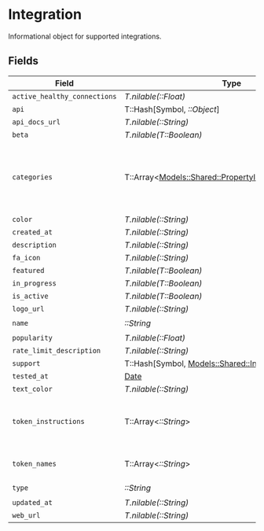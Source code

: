 # Integration

Informational object for supported integrations.


## Fields

| Field                                                                                                           | Type                                                                                                            | Required                                                                                                        | Description                                                                                                     |
| --------------------------------------------------------------------------------------------------------------- | --------------------------------------------------------------------------------------------------------------- | --------------------------------------------------------------------------------------------------------------- | --------------------------------------------------------------------------------------------------------------- |
| `active_healthy_connections`                                                                                    | *T.nilable(::Float)*                                                                                            | :heavy_minus_sign:                                                                                              | N/A                                                                                                             |
| `api`                                                                                                           | T::Hash[Symbol, *::Object*]                                                                                     | :heavy_minus_sign:                                                                                              | N/A                                                                                                             |
| `api_docs_url`                                                                                                  | *T.nilable(::String)*                                                                                           | :heavy_minus_sign:                                                                                              | N/A                                                                                                             |
| `beta`                                                                                                          | *T.nilable(T::Boolean)*                                                                                         | :heavy_minus_sign:                                                                                              | N/A                                                                                                             |
| `categories`                                                                                                    | T::Array<[Models::Shared::PropertyIntegrationCategories](../../models/shared/propertyintegrationcategories.md)> | :heavy_check_mark:                                                                                              | The categories of support solutions that this integration has                                                   |
| `color`                                                                                                         | *T.nilable(::String)*                                                                                           | :heavy_minus_sign:                                                                                              | N/A                                                                                                             |
| `created_at`                                                                                                    | *T.nilable(::String)*                                                                                           | :heavy_minus_sign:                                                                                              | N/A                                                                                                             |
| `description`                                                                                                   | *T.nilable(::String)*                                                                                           | :heavy_minus_sign:                                                                                              | N/A                                                                                                             |
| `fa_icon`                                                                                                       | *T.nilable(::String)*                                                                                           | :heavy_minus_sign:                                                                                              | N/A                                                                                                             |
| `featured`                                                                                                      | *T.nilable(T::Boolean)*                                                                                         | :heavy_minus_sign:                                                                                              | N/A                                                                                                             |
| `in_progress`                                                                                                   | *T.nilable(T::Boolean)*                                                                                         | :heavy_minus_sign:                                                                                              | N/A                                                                                                             |
| `is_active`                                                                                                     | *T.nilable(T::Boolean)*                                                                                         | :heavy_minus_sign:                                                                                              | N/A                                                                                                             |
| `logo_url`                                                                                                      | *T.nilable(::String)*                                                                                           | :heavy_minus_sign:                                                                                              | N/A                                                                                                             |
| `name`                                                                                                          | *::String*                                                                                                      | :heavy_check_mark:                                                                                              | N/A                                                                                                             |
| `popularity`                                                                                                    | *T.nilable(::Float)*                                                                                            | :heavy_minus_sign:                                                                                              | N/A                                                                                                             |
| `rate_limit_description`                                                                                        | *T.nilable(::String)*                                                                                           | :heavy_minus_sign:                                                                                              | N/A                                                                                                             |
| `support`                                                                                                       | T::Hash[Symbol, [Models::Shared::IntegrationSupport](../../models/shared/integrationsupport.md)]                | :heavy_minus_sign:                                                                                              | N/A                                                                                                             |
| `tested_at`                                                                                                     | [Date](https://ruby-doc.org/stdlib-2.6.1/libdoc/date/rdoc/Date.html)                                            | :heavy_minus_sign:                                                                                              | N/A                                                                                                             |
| `text_color`                                                                                                    | *T.nilable(::String)*                                                                                           | :heavy_minus_sign:                                                                                              | N/A                                                                                                             |
| `token_instructions`                                                                                            | T::Array<*::String*>                                                                                            | :heavy_minus_sign:                                                                                              | instructions for the user on how to find the token/key                                                          |
| `token_names`                                                                                                   | T::Array<*::String*>                                                                                            | :heavy_minus_sign:                                                                                              | if auth_types = 'token'                                                                                         |
| `type`                                                                                                          | *::String*                                                                                                      | :heavy_check_mark:                                                                                              | N/A                                                                                                             |
| `updated_at`                                                                                                    | *T.nilable(::String)*                                                                                           | :heavy_minus_sign:                                                                                              | N/A                                                                                                             |
| `web_url`                                                                                                       | *T.nilable(::String)*                                                                                           | :heavy_minus_sign:                                                                                              | N/A                                                                                                             |